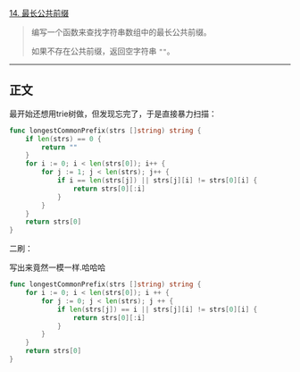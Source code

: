 [14. 最长公共前缀](https://leetcode.cn/problems/longest-common-prefix/)

>编写一个函数来查找字符串数组中的最长公共前缀。
>
>如果不存在公共前缀，返回空字符串 `""`。

---

## 正文	

最开始还想用trie树做，但发现忘完了，于是直接暴力扫描：

```go
func longestCommonPrefix(strs []string) string {
    if len(strs) == 0 {
        return ""
    }
    for i := 0; i < len(strs[0]); i++ {
        for j := 1; j < len(strs); j++ {
            if i == len(strs[j]) || strs[j][i] != strs[0][i] {
                return strs[0][:i]
            }
        }
    }
    return strs[0]
}
```

二刷：

写出来竟然一模一样.哈哈哈

```go
func longestCommonPrefix(strs []string) string {
    for i := 0; i < len(strs[0]); i ++ {
        for j := 0; j < len(strs); j ++ {
            if len(strs[j]) == i || strs[j][i] != strs[0][i] {
                return strs[0][:i]
            }
        }
    }
    return strs[0]
}
```

